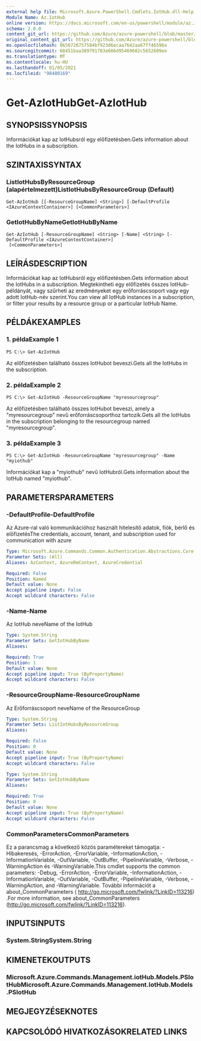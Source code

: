 ```yaml
---
external help file: Microsoft.Azure.PowerShell.Cmdlets.IotHub.dll-Help.xml
Module Name: Az.IotHub
online version: https://docs.microsoft.com/en-us/powershell/module/az.iothub/get-aziothub
schema: 2.0.0
content_git_url: https://github.com/Azure/azure-powershell/blob/master/src/IotHub/IotHub/help/Get-AzIotHub.md
original_content_git_url: https://github.com/Azure/azure-powershell/blob/master/src/IotHub/IotHub/help/Get-AzIotHub.md
ms.openlocfilehash: 0656726757584bf923d6ecaa7642aa67ff46596a
ms.sourcegitcommit: 68451baa389791703e666d95469602c5652609ee
ms.translationtype: MT
ms.contentlocale: hu-HU
ms.lasthandoff: 01/05/2021
ms.locfileid: "98480169"
---
```

# <span data-ttu-id="1ee99-101">Get-AzIotHub</span><span class="sxs-lookup"><span data-stu-id="1ee99-101">Get-AzIotHub</span></span>

## <span data-ttu-id="1ee99-102">SYNOPSIS</span><span class="sxs-lookup"><span data-stu-id="1ee99-102">SYNOPSIS</span></span>
<span data-ttu-id="1ee99-103">Információkat kap az IotHubsról egy előfizetésben.</span><span class="sxs-lookup"><span data-stu-id="1ee99-103">Gets information about the IotHubs in a subscription.</span></span>

## <span data-ttu-id="1ee99-104">SZINTAXIS</span><span class="sxs-lookup"><span data-stu-id="1ee99-104">SYNTAX</span></span>

### <span data-ttu-id="1ee99-105">ListIotHubsByResourceGroup (alapértelmezett)</span><span class="sxs-lookup"><span data-stu-id="1ee99-105">ListIotHubsByResourceGroup (Default)</span></span>
```
Get-AzIotHub [[-ResourceGroupName] <String>] [-DefaultProfile <IAzureContextContainer>] [<CommonParameters>]
```

### <span data-ttu-id="1ee99-106">GetIotHubByName</span><span class="sxs-lookup"><span data-stu-id="1ee99-106">GetIotHubByName</span></span>
```
Get-AzIotHub [-ResourceGroupName] <String> [-Name] <String> [-DefaultProfile <IAzureContextContainer>]
 [<CommonParameters>]
```

## <span data-ttu-id="1ee99-107">LEÍRÁS</span><span class="sxs-lookup"><span data-stu-id="1ee99-107">DESCRIPTION</span></span>
<span data-ttu-id="1ee99-108">Információkat kap az IotHubsról egy előfizetésben.</span><span class="sxs-lookup"><span data-stu-id="1ee99-108">Gets information about the IotHubs in a subscription.</span></span>
<span data-ttu-id="1ee99-109">Megtekintheti egy előfizetés összes IotHub-példányát, vagy szűrheti az eredményeket egy erőforráscsoport vagy egy adott IotHub-név szerint.</span><span class="sxs-lookup"><span data-stu-id="1ee99-109">You can view all IotHub instances in a subscription, or filter your results by a resource group or a particular IotHub Name.</span></span>

## <span data-ttu-id="1ee99-110">PÉLDÁK</span><span class="sxs-lookup"><span data-stu-id="1ee99-110">EXAMPLES</span></span>

### <span data-ttu-id="1ee99-111">1. példa</span><span class="sxs-lookup"><span data-stu-id="1ee99-111">Example 1</span></span>
```
PS C:\> Get-AzIotHub
```

<span data-ttu-id="1ee99-112">Az előfizetésben található összes IotHubot beveszi.</span><span class="sxs-lookup"><span data-stu-id="1ee99-112">Gets all the IotHubs in the subscription.</span></span>

### <span data-ttu-id="1ee99-113">2. példa</span><span class="sxs-lookup"><span data-stu-id="1ee99-113">Example 2</span></span>
```
PS C:\> Get-AzIotHub -ResourceGroupName "myresourcegroup"
```

<span data-ttu-id="1ee99-114">Az előfizetésben található összes IotHubot beveszi, amely a "myresourcegroup" nevű erőforráscsoporthoz tartozik.</span><span class="sxs-lookup"><span data-stu-id="1ee99-114">Gets all the IotHubs in the subscription belonging to the resourcegroup named "myresourcegroup".</span></span>

### <span data-ttu-id="1ee99-115">3. példa</span><span class="sxs-lookup"><span data-stu-id="1ee99-115">Example 3</span></span>
```
PS C:\> Get-AzIotHub -ResourceGroupName "myresourcegroup" -Name "myiothub"
```

<span data-ttu-id="1ee99-116">Információkat kap a "myiothub" nevű IotHubról.</span><span class="sxs-lookup"><span data-stu-id="1ee99-116">Gets information about the IotHub named "myiothub".</span></span>

## <span data-ttu-id="1ee99-117">PARAMETERS</span><span class="sxs-lookup"><span data-stu-id="1ee99-117">PARAMETERS</span></span>

### <span data-ttu-id="1ee99-118">-DefaultProfile</span><span class="sxs-lookup"><span data-stu-id="1ee99-118">-DefaultProfile</span></span>
<span data-ttu-id="1ee99-119">Az Azure-ral való kommunikációhoz használt hitelesítő adatok, fiók, bérlő és előfizetés</span><span class="sxs-lookup"><span data-stu-id="1ee99-119">The credentials, account, tenant, and subscription used for communication with azure</span></span>

```yaml
Type: Microsoft.Azure.Commands.Common.Authentication.Abstractions.Core.IAzureContextContainer
Parameter Sets: (All)
Aliases: AzContext, AzureRmContext, AzureCredential

Required: False
Position: Named
Default value: None
Accept pipeline input: False
Accept wildcard characters: False
```

### <span data-ttu-id="1ee99-120">-Name</span><span class="sxs-lookup"><span data-stu-id="1ee99-120">-Name</span></span>
<span data-ttu-id="1ee99-121">Az IotHub neve</span><span class="sxs-lookup"><span data-stu-id="1ee99-121">Name of the IotHub</span></span>

```yaml
Type: System.String
Parameter Sets: GetIotHubByName
Aliases:

Required: True
Position: 1
Default value: None
Accept pipeline input: True (ByPropertyName)
Accept wildcard characters: False
```

### <span data-ttu-id="1ee99-122">-ResourceGroupName</span><span class="sxs-lookup"><span data-stu-id="1ee99-122">-ResourceGroupName</span></span>
<span data-ttu-id="1ee99-123">Az Erőforráscsoport neve</span><span class="sxs-lookup"><span data-stu-id="1ee99-123">Name of the ResourceGroup</span></span>

```yaml
Type: System.String
Parameter Sets: ListIotHubsByResourceGroup
Aliases:

Required: False
Position: 0
Default value: None
Accept pipeline input: True (ByPropertyName)
Accept wildcard characters: False
```

```yaml
Type: System.String
Parameter Sets: GetIotHubByName
Aliases:

Required: True
Position: 0
Default value: None
Accept pipeline input: True (ByPropertyName)
Accept wildcard characters: False
```

### <span data-ttu-id="1ee99-124">CommonParameters</span><span class="sxs-lookup"><span data-stu-id="1ee99-124">CommonParameters</span></span>
<span data-ttu-id="1ee99-125">Ez a parancsmag a következő közös paramétereket támogatja: -Hibakeresés, -ErrorAction, -ErrorVariable, -InformationAction, -InformationVariable, -OutVariable, -OutBuffer, -PipelineVariable, -Verbose, -WarningAction és -WarningVariable.</span><span class="sxs-lookup"><span data-stu-id="1ee99-125">This cmdlet supports the common parameters: -Debug, -ErrorAction, -ErrorVariable, -InformationAction, -InformationVariable, -OutVariable, -OutBuffer, -PipelineVariable, -Verbose, -WarningAction, and -WarningVariable.</span></span> <span data-ttu-id="1ee99-126">További információt a about_CommonParameters ( http://go.microsoft.com/fwlink/?LinkID=113216) .</span><span class="sxs-lookup"><span data-stu-id="1ee99-126">For more information, see about_CommonParameters (http://go.microsoft.com/fwlink/?LinkID=113216).</span></span>

## <span data-ttu-id="1ee99-127">INPUTS</span><span class="sxs-lookup"><span data-stu-id="1ee99-127">INPUTS</span></span>

### <span data-ttu-id="1ee99-128">System.String</span><span class="sxs-lookup"><span data-stu-id="1ee99-128">System.String</span></span>

## <span data-ttu-id="1ee99-129">KIMENETEK</span><span class="sxs-lookup"><span data-stu-id="1ee99-129">OUTPUTS</span></span>

### <span data-ttu-id="1ee99-130">Microsoft.Azure.Commands.Management.iotHub.Models.PSIotHub</span><span class="sxs-lookup"><span data-stu-id="1ee99-130">Microsoft.Azure.Commands.Management.IotHub.Models.PSIotHub</span></span>

## <span data-ttu-id="1ee99-131">MEGJEGYZÉSEK</span><span class="sxs-lookup"><span data-stu-id="1ee99-131">NOTES</span></span>

## <span data-ttu-id="1ee99-132">KAPCSOLÓDÓ HIVATKOZÁSOK</span><span class="sxs-lookup"><span data-stu-id="1ee99-132">RELATED LINKS</span></span>
